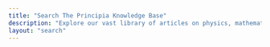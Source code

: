 ```yaml
---
title: "Search The Principia Knowledge Base"
description: "Explore our vast library of articles on physics, mathematics, and chaos theory"
layout: "search"
---
```

